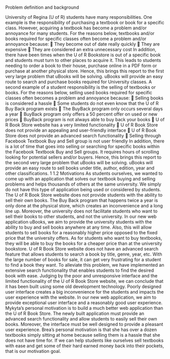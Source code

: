 Problem definition and background

University of Regina (U of R) students have many responsibilities. One example is
the responsibility of purchasing a textbook or book for a specific class. However, acquiring a
textbook has become a problem and/or annoyance for many students. For the reasons below,
textbooks and/or books required for specific classes often become a problem and/or annoyance
because:
 They become out of date really quickly
 They are expensive
 They are considered an extra unnecessary cost
In addition, there have been times when the U of R Bookstore is out of a specific
book and students must turn to other places to acquire it. This leads to students needing to
order a book to their house, purchase online in a PDF form or purchase at another physical
store. Hence, this brings this report to the first very large problem that uBooks will be solving.
uBooks will provide an easy route to search and purchase books required for University classes.
A second example of a student responsibility is the selling of textbooks or books. For the
reasons below, selling used books required for specific classes often becomes a problem and
annoyance because:
 Selling books is considered a hassle
 Some students do not even know that the U of R Buy Back program exists
 The BuyBack program only occurs several days a year
 BuyBack program only offers a 50 percent offer on used or new prices
 BuyBack program is not always able to buy back your books
 U of R Book Store website has a very limited functionality
 U of R Book Store does not provide an appealing and user-friendly interface
 U of R Book Store does not provide an advanced search functionality
 Selling through Facebook Textbook Buy and Sell group is not user friendly
In addition, there is a lot of time that goes into selling or searching for specific books
within the Facebook Textbook Buy and Sell groups. It requires hours of scrolling looking for
potential sellers and/or buyers. Hence, this brings this report to the second very large problem
that uBooks will be solving. uBooks will provide an easy route to sell books under title, author,
edition, year and other classifications.
1
1.2 Motivations
As students ourselves, we wanted to come up with an application that solves our
textbook buying and selling problems and helps thousands of others at the same university.
We simply do not have this type of application being used or considered by students. The U of
R Book Store website does not provide students with the ability to sell their own books. The
Buy Back program that happens twice a year is only done at the physical store, which creates
an inconvenience and a long line up. Moreover, the university does not facilitate students who
want to sell their books to other students, and not the university.
In our new web application uBooks, we aim to provide the university students with the ability
to buy and sell books anywhere at any time. Also, this will allow students to sell books for a
reasonably higher price opposed to the fixed price that the university offers. As for students
who want to buy textbooks, they will be able to buy the books for a cheaper price than at the
university bookstore.
U of R Book Store website does not have an advanced search feature that allows students
to search a book by title, genre, year, etc. With the large number of books for sale, it can get
very frustrating for a student to find a book they want. To alleviate this problem, we have
implemented an extensive search functionality that enables students to find the desired book
with ease.
Judging by the poor and unresponsive interface and the limited functionality of the U of
R Book Store website, we can conclude that it has been built using some old development
technology. Poorly designed user interface creates a big inconvenience for the students and
impacts the user experience with the website. In our new web application, we aim to provide
exceptional user interface and a reasonably good user experience.
Mykyta’s personal motivation is to build a much better web application than the U of R
Book Store. The newly built application must provide an advanced search functionality and
allow students to easily sell their own books. Moreover, the interface must be well designed to
provide a pleasant user experience.
Brea’s personal motivation is that she has over a dozen textbooks simply sitting at home
because selling them is a hassle that she does not have time for. If we can help students like
ourselves sell textbooks with ease and get some of their hard earned money back into their
pockets, that is our motivation goal.
